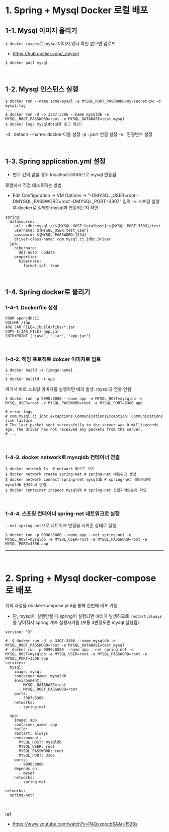# 1. Spring + Mysql Docker 로컬 배포
## 1-1. Mysql 이미지 올리기
`$ docker images`로 mysql 이미지 있나 확인 없으면 업로드 
- https://hub.docker.com/_/mysql
~~~
$ docker pull mysql
~~~

<br>

## 1-2. Mysql 인스턴스 실행
~~~
$ docker run --name some-mysql -e MYSQL_ROOT_PASSWORD=my-secret-pw -d mysql:tag
---
$ docker run -d -p 3307:3306 --name mysqldb -e MYSQL_ROOT_PASSWORD=root -e MYSQL_DATABASE=test mysql
$ docker logs mysqldb(실행 로그 확인)
~~~
-d : detach
--name:  docker 이름 설정
-p : port 연결 설정
-e : 환경변수 설정

<br>

## 1-3. Spring application.yml 설정
- 변수 값이 없을 경우 localhost:3306으로 mysql 연동됨 

로컬에서 직접 테스트하는 방법
- Edit Configuration -> VM Options -> "-DMYSQL_USER=root -DMYSQL_PASSWORD=root -DMYSQL_PORT=3307" 입력 -> 스프링 실행 후 docker로 실행한 mysql과 연동되는지 확인
~~~
spring:
  datasource:
    url: jdbc:mysql://${MYSQL_HOST:localhost}:${MYSQL_PORT:3306}/test
    username: ${MYSQL_USER:test_user}
    password: ${MYSQL_PASSWORD:1234}
    driver-class-name: com.mysql.cj.jdbc.Driver
  jpa:
    hibernate:
      ddl-auto: update
    properties:
      hibernate:
        format_sql: true
~~~

<br>

## 1-4. Spring docker로 올리기
### 1-4-1. Dockerfile 생성
~~~
FROM openjdk:11
VOLUME /tmp
ARG JAR_FILE=./build/libs/*.jar
COPY ${JAR_FILE} app.jar
ENTRYPOINT ["java", "-jar", "app.jar"]
~~~

<br>

### 1-4-2. 해당 프로젝트 dokcer 이미지로 업로
~~~
$ docker build -t {image-name} .
---
$ docker bulild -t app .
~~~

여기서 바로 스프링 이미지를 실행하면 에러 발생. mysql과 연동 안됨
~~~
$ docker run -p 9090:8080 --name app -e MYSQL_HOST=mysqldb -e MYSQL_USER=root -e MYSQL_PASSWORD=root -e MYSQL_PORT=3306 app

# error logs
# com.mysql.cj.jdbc.exceptions.CommunicationsException: Communications link failure
# The last packet sent successfully to the server was 0 milliseconds ago. The driver has not received any packets from the server.
# ...
~~~

<br>

### 1-4-3. docker network로 mysqldb 컨테이너 연결
~~~
$ docker network ls  # network 리스트 보기
$ docker network create spring-net # spring-net 네트워크 생성
$ docker network connect spring-net mysqldb # spring-net 네트워크에 mysqldb 컨테이너 연결
$ docker container inspect mysqldb # spring-net 포함되어있는지 확인
~~~

<br>

### 1-4-4. 스프링 컨테이너 spring-net 네트워크로 실행
`--net spring-net`으로 네트워크 연결을 시켜준 상태로 실행 
~~~
$ docker run -p 9090:8080 --name app --net spring-net -e MYSQL_HOST=mysqldb -e MYSQL_USER=root -e MYSQL_PASSWORD=root -e MYSQL_PORT=3306 app
~~~

---

<br>

# 2. Spring + Mysql docker-compose로 배포
위의 과정을 docker-compose.yml을 통해 한번에 배포 가능
- 단, mysql이 실행안될 때 spring이 실행되면 에러가 발생하므로 `restart:always`를 넣어줘서 spring 계속 실행시켜줌 (보통 3번정도면 mysql 실행됨)
~~~
version: "3"

#  $ docker run -d -p 3307:3306 --name mysqldb -e MYSQL_ROOT_PASSWORD=root -e MYSQL_DATABASE=test mysql
#  docker run -p 9090:8080 --name app --net spring-net -e MYSQL_HOST=mysqldb -e MYSQL_USER=root -e MYSQL_PASSWORD=root -e MYSQL_PORT=3306 app
services:
  mysql:
    image: mysql
    container_name: mysqldb
    environment:
      - MYSQL_DATABASE=test
      - MYSQL_ROOT_PASSWORD=root
    ports:
      - 3307:3306
    networks:
      - spring-net

  app:
    image: app
    container_name: app
    build: .
    restart: always
    environment:
      MYSQL_HOST: mysqldb
      MYSQL_USER: root
      MYSQL_PASSWORD: root
      MYSQL_PORT: 3306
    ports:
      - 9090:8080
    depends_on:
      - mysql
    networks:
      - spring-net

networks:
  spring-net:
~~~


<br>

ref
- https://www.youtube.com/watch?v=PAQvxqocb6A&t=1526s




